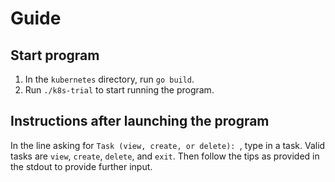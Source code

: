 # Guide

## Start program

1. In the `kubernetes` directory, run `go build`.
1. Run `./k8s-trial` to start running the program.

## Instructions after launching the program

In the line asking for `Task (view, create, or delete): `, type in a task. Valid tasks are `view`, `create`, `delete`, 
and `exit`. Then follow the tips as provided in the stdout to provide further input.